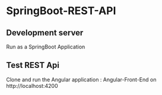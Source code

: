 # SpringBoot-REST-API


## Development server

Run as a SpringBoot Application

## Test REST Api

Clone and run the Angular application : Angular-Front-End on http://localhost:4200
